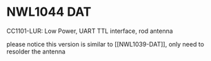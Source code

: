 
# NWL1044 DAT 

CC1101-LUR: Low Power, UART TTL interface, rod antenna

please notice this version is similar to [[NWL1039-DAT]], only need to resolder the antenna 

